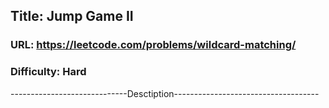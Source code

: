 ## Title: Jump Game II

### URL: https://leetcode.com/problems/wildcard-matching/
### Difficulty: Hard

-----------------------------Desctiption------------------------------------